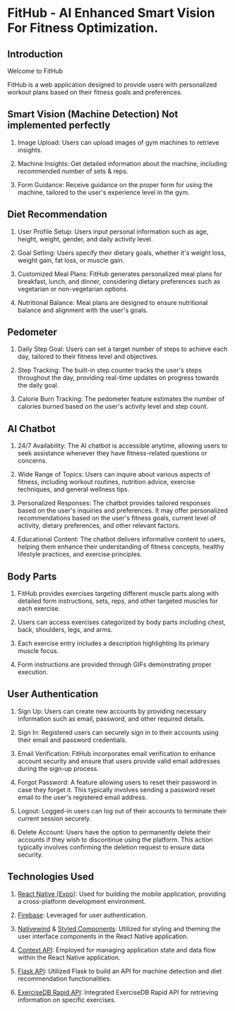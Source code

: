 # FitHub - AI Enhanced Smart Vision For Fitness Optimization.

## Introduction

Welcome to FitHub

FitHub is a web application designed to provide users with personalized workout plans based on their fitness goals and preferences.

## Smart Vision (Machine Detection) Not implemented perfectly 

1. Image Upload: Users can upload images of gym machines to retrieve insights.

2. Machine Insights: Get detailed information about the machine, including recommended number of sets & reps.

3. Form Guidance: Receive guidance on the proper form for using the machine, tailored to the user's experience level in the gym.

## Diet Recommendation

1. User Profile Setup: Users input personal information such as age, height, weight, gender, and daily activity level.

2. Goal Setting: Users specify their dietary goals, whether it's weight loss, weight gain, fat loss, or muscle gain.

3. Customized Meal Plans: FitHub generates personalized meal plans for breakfast, lunch, and dinner, considering dietary preferences such as vegetarian or non-vegetarian options.

4. Nutritional Balance: Meal plans are designed to ensure nutritional balance and alignment with the user's goals.

## Pedometer

1. Daily Step Goal: Users can set a target number of steps to achieve each day, tailored to their fitness level and objectives.

2. Step Tracking: The built-in step counter tracks the user's steps throughout the day, providing real-time updates on progress towards the daily goal.

3. Calorie Burn Tracking: The pedometer feature estimates the number of calories burned based on the user's activity level and step count.

## AI Chatbot

1. 24/7 Availability: The AI chatbot is accessible anytime, allowing users to seek assistance whenever they have fitness-related questions or concerns.

2. Wide Range of Topics: Users can inquire about various aspects of fitness, including workout routines, nutrition advice, exercise techniques, and general wellness tips.

3. Personalized Responses: The chatbot provides tailored responses based on the user's inquiries and preferences. It may offer personalized recommendations based on the user's fitness goals, current level of activity, dietary preferences, and other relevant factors.

4. Educational Content: The chatbot delivers informative content to users, helping them enhance their understanding of fitness concepts, healthy lifestyle practices, and exercise principles.

## Body Parts

1. FitHub provides exercises targeting different muscle parts along with detailed form instructions, sets, reps, and other targeted muscles for each exercise.

2. Users can access exercises categorized by body parts including chest, back, shoulders, legs, and arms.

3. Each exercise entry includes a description highlighting its primary muscle focus.

4. Form instructions are provided through GIFs demonstrating proper execution.

## User Authentication

1. Sign Up: Users can create new accounts by providing necessary information such as email, password, and other required details.

2. Sign In: Registered users can securely sign in to their accounts using their email and password credentials.

3. Email Verification: FitHub incorporates email verification to enhance account security and ensure that users provide valid email addresses during the sign-up process.

4. Forgot Password: A feature allowing users to reset their password in case they forget it. This typically involves sending a password reset email to the user's registered email address.

5. Logout: Logged-in users can log out of their accounts to terminate their current session securely.

6. Delete Account: Users have the option to permanently delete their accounts if they wish to discontinue using the platform. This action typically involves confirming the deletion request to ensure data security.

## Technologies Used

1. [React Native (Expo)](https://docs.expo.dev/): Used for building the mobile application, providing a cross-platform development environment.

2. [Firebase](https://firebase.google.com/): Leveraged for user authentication.

3. [Nativewind](https://www.nativewind.dev/quick-starts/expo) & [Styled Components](https://styled-components.com/): Utilized for styling and theming the user interface components in the React Native application.

4. [Context API](https://react.dev/reference/react/createContext): Employed for managing application state and data flow within the React Native application.

5. [Flask API](https://flask.palletsprojects.com/en/3.0.x/): Utilized Flask to build an API for machine detection and diet recommendation functionalities.

6. [ExerciseDB Rapid API](https://rapidapi.com/justin-WFnsXH_t6/api/exercisedb/): Integrated ExerciseDB Rapid API for retrieving information on specific exercises.
